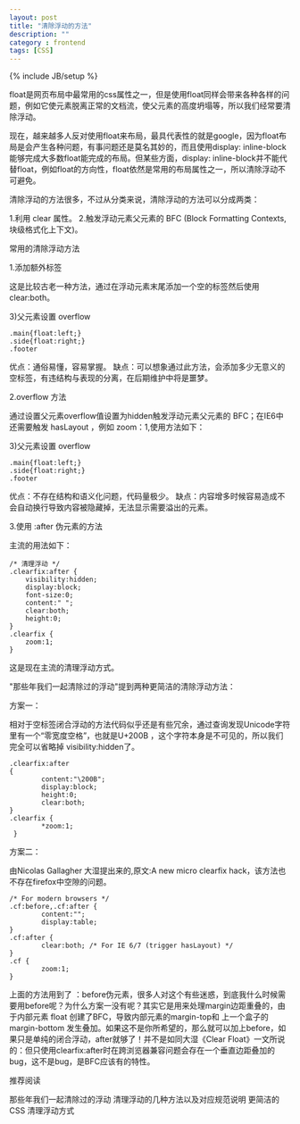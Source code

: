 ```yaml
---
layout: post
title: "清除浮动的方法"
description: ""
category : frontend
tags: [CSS]
---
```

{% include JB/setup %}

float是网页布局中最常用的css属性之一，但是使用float同样会带来各种各样的问题，例如它使元素脱离正常的文档流，使父元素的高度坍塌等，所以我们经常要清除浮动。

现在，越来越多人反对使用float来布局，最具代表性的就是google，因为float布局是会产生各种问题，有事问题还是莫名其妙的，而且使用display: inline-block能够完成大多数float能完成的布局。但某些方面，display: inline-block并不能代替float，例如float的方向性，float依然是常用的布局属性之一，所以清除浮动不可避免。

清除浮动的方法很多，不过从分类来说，清除浮动的方法可以分成两类：

1.利用 clear 属性。
2.触发浮动元素父元素的 BFC (Block Formatting Contexts, 块级格式化上下文)。

常用的清除浮动方法

1.添加额外标签

这是比较古老一种方法，通过在浮动元素末尾添加一个空的标签然后使用clear:both。

3)父元素设置 overflow

    .main{float:left;}
    .side{float:right;}
    .footer
优点：通俗易懂，容易掌握。
缺点：可以想象通过此方法，会添加多少无意义的空标签，有违结构与表现的分离，在后期维护中将是噩梦。

2.overflow 方法

通过设置父元素overflow值设置为hidden触发浮动元素父元素的 BFC；在IE6中还需要触发 hasLayout ，例如 zoom：1,使用方法如下：

3)父元素设置 overflow

    .main{float:left;}
    .side{float:right;}
    .footer
优点：不存在结构和语义化问题，代码量极少。
缺点：内容增多时候容易造成不会自动换行导致内容被隐藏掉，无法显示需要溢出的元素。

3.使用 :after 伪元素的方法

主流的用法如下：

    /* 清理浮动 */
    .clearfix:after {
        visibility:hidden;
        display:block;
        font-size:0;
        content:" ";
        clear:both;
        height:0;
    }
    .clearfix {
        zoom:1;
    }
这是现在主流的清理浮动方式。

"那些年我们一起清除过的浮动"提到两种更简洁的清除浮动方法：

方案一：

相对于空标签闭合浮动的方法代码似乎还是有些冗余，通过查询发现Unicode字符里有一个“零宽度空格”，也就是U+200B ，这个字符本身是不可见的，所以我们完全可以省略掉 visibility:hidden了。

    .clearfix:after 
    {
            content:"\200B";
            display:block;
            height:0;
            clear:both; 
    }
    .clearfix {
            *zoom:1;
     }
方案二：

由Nicolas Gallagher 大湿提出来的,原文:A new micro clearfix hack，该方法也不存在firefox中空隙的问题。

    /* For modern browsers */
    .cf:before,.cf:after {
            content:"";
            display:table;
    }
    .cf:after { 
            clear:both; /* For IE 6/7 (trigger hasLayout) */
    }
    .cf {
            zoom:1; 
    }
上面的方法用到了  ：before伪元素，很多人对这个有些迷惑，到底我什么时候需要用before呢？为什么方案一没有呢？其实它是用来处理margin边距重叠的，由于内部元素 float 创建了BFC，导致内部元素的margin-top和 上一个盒子的margin-bottom 发生叠加。如果这不是你所希望的，那么就可以加上before，如果只是单纯的闭合浮动，after就够了！并不是如同大湿《Clear Float》一文所说的：但只使用clearfix:after时在跨浏览器兼容问题会存在一个垂直边距叠加的bug，这不是bug，是BFC应该有的特性。

推荐阅读

那些年我们一起清除过的浮动
清理浮动的几种方法以及对应规范说明
更简洁的 CSS 清理浮动方式

